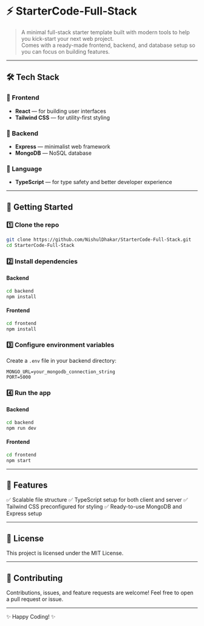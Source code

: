 # ⚡ StarterCode-Full-Stack

> A minimal full-stack starter template built with modern tools to help you kick-start your next web project.  
> Comes with a ready-made frontend, backend, and database setup so you can focus on building features.

---

## 🛠️ Tech Stack

### 🎨 Frontend
- **React** — for building user interfaces
- **Tailwind CSS** — for utility-first styling

### 🧠 Backend
- **Express** — minimalist web framework
- **MongoDB** — NoSQL database

### 📝 Language
- **TypeScript** — for type safety and better developer experience

---

## 🚀 Getting Started

### 1️⃣ Clone the repo
```bash
git clone https://github.com/NishulDhakar/StarterCode-Full-Stack.git
cd StarterCode-Full-Stack
````

### 2️⃣ Install dependencies

#### Backend

```bash
cd backend
npm install
```

#### Frontend

```bash
cd frontend
npm install
```

### 3️⃣ Configure environment variables

Create a `.env` file in your backend directory:

```
MONGO_URL=your_mongodb_connection_string
PORT=5000
```

### 4️⃣ Run the app

#### Backend

```bash
cd backend
npm run dev
```

#### Frontend

```bash
cd frontend
npm start
```

---

## 🎯 Features

✅ Scalable file structure
✅ TypeScript setup for both client and server
✅ Tailwind CSS preconfigured for styling
✅ Ready-to-use MongoDB and Express setup

---

## 📄 License

This project is licensed under the MIT License.

---

## 🤝 Contributing

Contributions, issues, and feature requests are welcome!
Feel free to open a pull request or issue.

---

✨ Happy Coding! ✨


